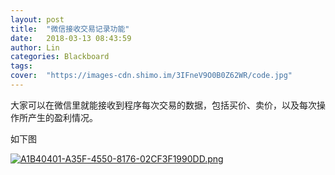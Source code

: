 ```yaml
---
layout: post
title:  "微信接收交易记录功能"
date:   2018-03-13 08:43:59
author: Lin
categories: Blackboard
tags:
cover:  "https://images-cdn.shimo.im/3IFneV9O0B0Z62WR/code.jpg"
---
```


大家可以在微信里就能接收到程序每次交易的数据，包括买价、卖价，以及每次操作所产生的盈利情况。

如下图


[![A1B40401-A35F-4550-8176-02CF3F1990DD.png](https://i.loli.net/2019/07/21/5d33fbf9349e763036.png)](https://i.loli.net/2019/07/21/5d33fbf9349e763036.png)
